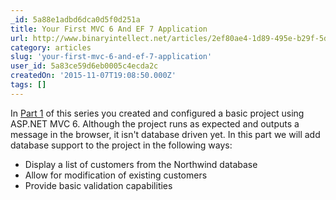 ```yaml
---
_id: 5a88e1adbd6dca0d5f0d251a
title: Your First MVC 6 And EF 7 Application
url: http://www.binaryintellect.net/articles/2ef80ae4-1d89-495e-b29f-5d6d3161cb93.aspx
category: articles
slug: 'your-first-mvc-6-and-ef-7-application'
user_id: 5a83ce59d6eb0005c4ecda2c
createdOn: '2015-11-07T19:08:50.000Z'
tags: []
---
```


In <a href="http://www.binaryintellect.net/articles/895b33a8-0827-4e54-83d6-4938c46810b4.aspx">Part 1</a> of this series you created and configured a basic project using ASP.NET MVC 6. Although the project runs as expected and outputs a message in the browser, it isn't database driven yet. In this part we will add database support to the project in the following ways:
<ul>
	<li>Display a list of customers from the Northwind database</li>
	<li>Allow for modification of existing customers</li>
	<li>Provide basic validation capabilities</li>
</ul>
